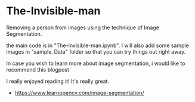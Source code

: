 # The-Invisible-man

Removing a person from images using the technique of Image Segmentation.

the main code is in "The-Invisible-man.ipynb".
I will also add some sample images in "sample_Data" folder so that you can try things out right away.

In case you wish to learn more about image segmentation, i would like to recommend this blogpost

I really enjoyed reading it! It's really great.

- https://www.learnopencv.com/image-segmentation/
